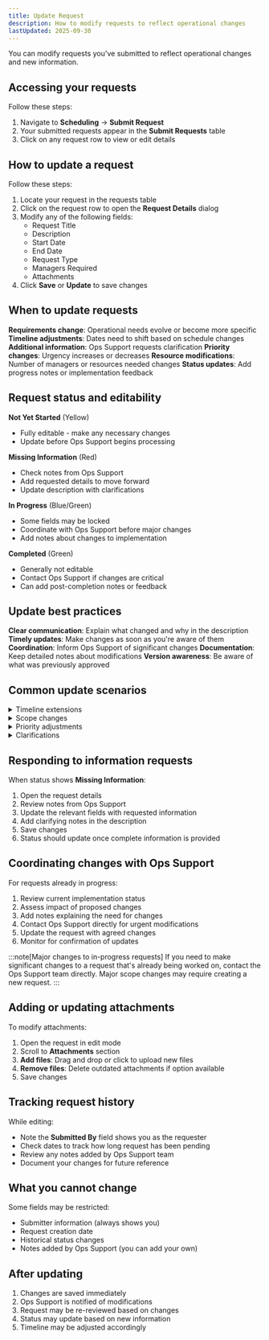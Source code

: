 ```yaml
---
title: Update Request
description: How to modify requests to reflect operational changes
lastUpdated: 2025-09-30
---
```


You can modify requests you've submitted to reflect operational changes and new information.

## Accessing your requests

Follow these steps:

1. Navigate to **Scheduling** → **Submit Request**
2. Your submitted requests appear in the **Submit Requests** table
3. Click on any request row to view or edit details

## How to update a request

Follow these steps:

1. Locate your request in the requests table
2. Click on the request row to open the **Request Details** dialog
3. Modify any of the following fields:
   - Request Title
   - Description
   - Start Date
   - End Date
   - Request Type
   - Managers Required
   - Attachments
4. Click **Save** or **Update** to save changes

## When to update requests

**Requirements change**: Operational needs evolve or become more specific
**Timeline adjustments**: Dates need to shift based on schedule changes
**Additional information**: Ops Support requests clarification
**Priority changes**: Urgency increases or decreases
**Resource modifications**: Number of managers or resources needed changes
**Status updates**: Add progress notes or implementation feedback

## Request status and editability

**Not Yet Started** (Yellow)
- Fully editable - make any necessary changes
- Update before Ops Support begins processing

**Missing Information** (Red)
- Check notes from Ops Support
- Add requested details to move forward
- Update description with clarifications

**In Progress** (Blue/Green)
- Some fields may be locked
- Coordinate with Ops Support before major changes
- Add notes about changes to implementation

**Completed** (Green)
- Generally not editable
- Contact Ops Support if changes are critical
- Can add post-completion notes or feedback

## Update best practices

**Clear communication**: Explain what changed and why in the description
**Timely updates**: Make changes as soon as you're aware of them
**Coordination**: Inform Ops Support of significant changes
**Documentation**: Keep detailed notes about modifications
**Version awareness**: Be aware of what was previously approved

## Common update scenarios

<details>
<summary>Timeline extensions</summary>

When the original need date is no longer feasible:
- Implementation requires more time than expected
- Dependencies have shifted or are delayed
- Resource availability has changed

Update the End Date and explain the new timeline in the description.

</details>

<details>
<summary>Scope changes</summary>

When requirements have evolved:
- More or fewer resources are now needed
- Additional requirements have been identified
- Original request was too broad or too narrow

Modify the description and adjust Managers Required or request type as needed.

</details>

<details>
<summary>Priority adjustments</summary>

When urgency changes:
- Business priorities have shifted
- Emergency needs have arisen
- Other projects take precedence

Update the request type if it affects priority level, and explain the change in notes.

</details>

<details>
<summary>Clarifications</summary>

When more information is needed:
- Ops Support needs more details
- Ambiguity in original description exists
- Additional context would help processing

Add the requested information to the description field and attach any helpful documents.

</details>

## Responding to information requests

When status shows **Missing Information**:

1. Open the request details
2. Review notes from Ops Support
3. Update the relevant fields with requested information
4. Add clarifying notes in the description
5. Save changes
6. Status should update once complete information is provided

## Coordinating changes with Ops Support

For requests already in progress:

1. Review current implementation status
2. Assess impact of proposed changes
3. Add notes explaining the need for changes
4. Contact Ops Support directly for urgent modifications
5. Update the request with agreed changes
6. Monitor for confirmation of updates

:::note[Major changes to in-progress requests]
If you need to make significant changes to a request that's already being worked on, contact the Ops Support team directly. Major scope changes may require creating a new request.
:::

## Adding or updating attachments

To modify attachments:

1. Open the request in edit mode
2. Scroll to **Attachments** section
3. **Add files**: Drag and drop or click to upload new files
4. **Remove files**: Delete outdated attachments if option available
5. Save changes

## Tracking request history

While editing:
- Note the **Submitted By** field shows you as the requester
- Check dates to track how long request has been pending
- Review any notes added by Ops Support team
- Document your changes for future reference

## What you cannot change

Some fields may be restricted:
- Submitter information (always shows you)
- Request creation date
- Historical status changes
- Notes added by Ops Support (you can add your own)

## After updating

1. Changes are saved immediately
2. Ops Support is notified of modifications
3. Request may be re-reviewed based on changes
4. Status may update based on new information
5. Timeline may be adjusted accordingly
